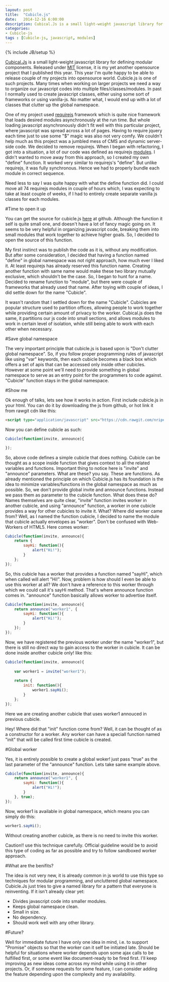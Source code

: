 ```yaml
---
layout: post
title:  "Cubicle.js"
date:   2014-12-16 6:00:00
description: Cubical.Js is a small light-weight javascript library for defining modular components. Released under MIT license, it is my yet another opensource project that I published this year. This year I'm quite happy to be able to release couple of my projects into opensource world. Cubicle.js is one of such projects. Many times when working on larger projects we need a way to organize our javascript codes into multiple files/classes/modules. In past I normally used to create javascript classes, either using some sort of frameworks or using vanilla-js. No matter what, I would end up with a lot of classes that clutter up the global namespace.
categories:
- Cubicle-js
tags : [Cubicle-js, javascript, modules]  
---
```

{% include JB/setup %}

[Cubical.Js](https://github.com/nripendra/Cubicle.js) is a small light-weight javascript library for defining modular components. Released under [MIT](https://github.com/nripendra/Cubicle.js/blob/master/LICENSE) license,
it is my yet another opensource project that I published this year. This year I'm quite happy to be able to release 
couple of my projects into opensource world. Cubicle.js is one of such projects. Many times when working on larger 
projects we need a way to organize our javascript codes into multiple files/classes/modules. In past I normally used 
to create javascript classes, either using some sort of frameworks or using vanilla-js. No matter what, I would end up 
with a lot of classes that clutter up the global namespace.

One of my project used [requirejs](http://requirejs.org/) framework which is quite nice framework that loads desired modules asynchronously at the run
time. But whole loading javascript asynchronously didn't fit well with this particular project, where javascript was
spread across a lot of pages. Having to require jquery each time just to use some "$" magic was also not very comfy. We couldn't help much as this project
was a jumbled mess of CMS and dynamic server-side code. We decided to remove requirejs. When I began with refactoring, I got into a situation, a
lot of our code was defined as requirejs [modules](http://requirejs.org/docs/api.html#define). I didn't wanted to
move away from this approach, so I created my own "define" function. It worked very similar to requirejs's "define". But unlike requirejs, 
it was fully synchronous. Hence we had to properly bundle each module in correct sequence.

Need less to say I was quite happy with what the define function did. I could move all 74 requirejs modules in couple
of hours which, I was expecting to take at least couple of weeks, if I had to entirely create separate vanilla js classes
for each modules.

#Time to open it up

You can get the source for cubicle.js [here](https://github.com/nripendra/Cubicle.js) at github. Although the function it self is quite small one, and doesn't have a lot of fancy magic going on. It seems to be very helpful 
in organizing javascript code, breaking them into small modules that work together to achieve higher goals. So, I decided 
to open the source of this function.

My first instinct was to publish the code as it is, without any modification. But after some consideration, I decided that having
a function named "define" in global namespace was not right approach, how much ever I liked it. At least requirejs has already reserved this 
function name. Creating another function with same name would make these two library mutually exclusive, which shouldn't be the case. 
So, I began to hunt for a name. Decided to rename function to "module", but there were couple of frameworks that already
used that name. After toying with couple of ideas, I did settle down for the name "Cubicle".

It wasn't random that I settled down for the name "Cubicle". Cubicles are popular structure used to partition offices, allowing
people to work together while providing certain amount of privacy to the worker. Cubical.js does the same, it partitions our
js code into small sections, and allows modules to work in certain level of isolation, while still being able to work with
each other when necessary.

#Save global namespace

The very important principle that cubicle.js is based upon is "Don't clutter global namespace". So, if you follow proper programming 
rules of javascript like using "var" keywords, then each cubicle becomes a black box which offers a set of apis that can be accessed 
only inside other cubicles. However at some point we'll need to provide something in global namespace to serve as an entry point for
the programmers to code against. "Cubicle" function stays in the global namespace.

#Show me

Ok enough of talks, lets see how it works in action. First include cubicle.js in your html. You can do it by downloading the js from github, or hot link it from rawgit cdn like this:

```html
<script type="application/javascript" src="https://cdn.rawgit.com/nripendra/Cubicle.js/v0.1.0/Cubicle.js"></script>
```

Now you can define cubicle as such:

```javascript
Cubicle(function(invite, announce){

});
```
So, above code defines a simple cubicle that does nothing. Cubicle can be thought as a scope inside function that gives context to all
the related variables and functions. Important thing to notice here is "invite" and "announce" parameters. What are these? you say. These
are functions. As already mentioned the principle on which Cubicle.js has its foundation is the idea to minimize variables/functions in the 
global namespace as much as possible. So, we don't provide global invite and announce functions. Instead we pass them as parameter to the cubicle
function. What does these do? Names themselves are quite clear, "invite" function invites worker in another cubicle, and using "announce" 
function, a worker in one cubicle provides a way for other cubicles to invite it. What? Where did worker came from? Well, as I named the function
cubicle, I decided to name the module that cubicle actually envelopes as "worker". Don't be confused with Web-Workers of HTML5. Here comes worker:

```javascript
Cubicle(function(invite, announce){
    return {
        sayHi: function(){
            alert("Hi!");
        }
    };
});
```
So, this cubicle has a worker that provides a function named "sayHi", which when called will alert "Hi!". Now, problem is how should I even be able to
use this worker at all? We don't have a reference to this worker through which we could call it's sayHi method. That's where announce function comes in.
"announce" function basically allows worker to advertise itself.

```javascript
Cubicle(function(invite, announce){
    return announce("worker1", {
        sayHi: function(){
            alert("Hi!");
        }
    });
});
```

Now, we have registered the previous worker under the name "worker1", but there is still no direct way to gain access to the worker in cubicle. It can be
done inside another cubicle only! like this:

```javascript
Cubicle(function(invite, announce){
    
    var worker1 = invite("worker1");
    
    return {
        init: function(){
            worker1.sayHi();
        }
    };
});
```
Here we are creating another cubicle that uses worker1 annouced in previous cubicle.

Hey! Where did that "init" function come from? Well, it can be thought of as a constructor 
for a worker. Any worker can have a speciall function named "init" that will be called first time
cubicle is created.

#Global worker

Yes, it is entirely possible to create a global woker! just pass "true" as the last parameter of the "announce" function. Lets
take same example above.

```javascript
Cubicle(function(invite, announce){
    return announce("worker1", {
        sayHi: function(){
            alert("Hi!");
        }
    }, true);
});
```
Now, worker1 is available in global namespace, which means you can simply do this:

```javascript
worker1.sayHi();
```

Without creating another cubicle, as there is no need to invite this worker. 

Caution!! use this technique carefully. Official guideline would be to avoid this type of coding
as far as possible and try to follow sandboxed worker approach.

#What are the benifits?

The idea is not very new, it is already common in js world to use this type so techniques for modular
programming, and uncluttered global namespace. Cubicle.Js just tries to give a named library for a 
pattern that everyone is reinventing. If it isn't already clear yet:

* Divides javascript code into smaller modules.
* Keeps global namespace clean.
* Small in size.
* No dependency.
* Should work well with any other library.

#Future?

Well for immediate future I have only one idea in mind, i.e. to support "Promise" objects so that the
worker can it self be initiated late. Should be helpful for situations where worker depends upon some
ajax calls to be fulfilled first, or some event like document-ready to be fired first. I'll keep improving
as new ideas come across my mind while using it in other projects. Or, if someone requests for some feature,
I can consider adding the feature depending upon the complexity and my availability.

